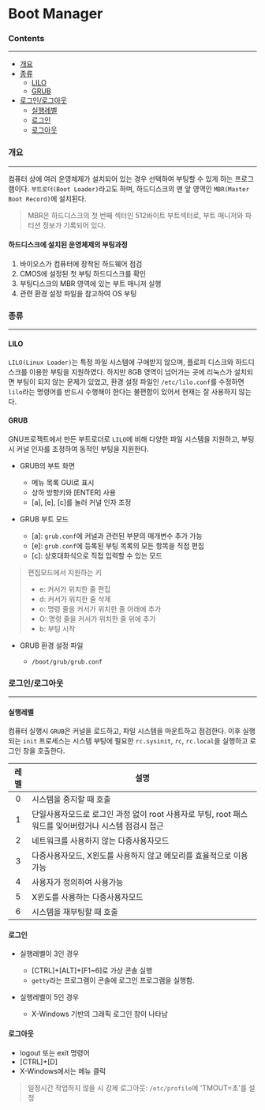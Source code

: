 Boot Manager
===

### Contents

---

-	[개요](#개요)
-	[종류](#종류)
	-	[LILO](#lilo)
	-	[GRUB](#grub)
-	[로그인/로그아웃](#로그인/로그아웃)
	-	[실행레벨](#실행레벨)
	-	[로그인](#로그인)
	-	[로그아웃](#로그아웃)

### 개요

---

컴퓨터 상에 여러 운영체제가 설치되어 있는 경우 선택하여 부팅할 수 있게 하는 프로그램이다. `부트로더(Boot Loader)`라고도 하며, 하드디스크의 맨 앞 영역인 `MBR(Master Boot Record)`에 설치된다.

> MBR은 하드디스크의 첫 번째 섹터인 512바이트 부트섹터로, 부트 매니저와 파티션 정보가 기록되어 있다.

#### 하드디스크에 설치된 운영체제의 부팅과정

1.	바이오스가 컴퓨터에 장착된 하드웨어 점검
2.	CMOS에 설정된 첫 부팅 하드디스크를 확인
3.	부팅디스크의 MBR 영역에 있는 부트 매니저 실행
4.	관련 환경 설정 파일을 참고하여 OS 부팅

### 종류

---

#### LILO

`LILO(Linux Loader)`는 특정 파일 시스템에 구애받지 않으며, 플로피 디스크와 하드디스크를 이용한 부팅을 지원하였다. 하지만 8GB 영역이 넘어가는 곳에 리눅스가 설치되면 부팅이 되지 않는 문제가 있었고, 환경 설정 파일인 `/etc/lilo.conf`를 수정하면 `lilo`라는 명령어를 반드시 수행해야 한다는 불편함이 있어서 현재는 잘 사용하지 않는다.

#### GRUB

GNU프로젝트에서 만든 부트로더로 `LILO`에 비해 다양한 파일 시스템을 지원하고, 부팅 시 커널 인자를 조정하여 동적인 부팅을 지원한다.

-	GRUB의 부트 화면

	-	메뉴 목록 GUI로 표시
	-	상하 방향키와 [ENTER] 사용
	-	[a], [e], [c]를 눌러 커널 인자 조정

-	GRUB 부트 모드

	-	[a]: `grub.conf`에 커널과 관련된 부분의 매개변수 추가 가능
	-	[e]: `grub.conf`에 등록된 부팅 목록의 모든 항목을 직접 편집
	-	[c]: 상호대화식으로 직접 입력할 수 있는 모드

> 편집모드에서 지원하는 키
> -	e: 커서가 위치한 줄 편집
> -	d: 커서가 위치한 줄 삭제
> -	o: 명령 줄을 커서가 위치한 줄 아래에 추가
> -	O: 명령 줄을 커서가 위치한 줄 위에 추가
> - b: 부팅 시작

-	GRUB 환경 설정 파일

	-	`/boot/grub/grub.conf`

### 로그인/로그아웃

---

#### 실행레벨

컴퓨터 실행시 `GRUB`은 커널을 로드하고, 파일 시스템을 마운트하고 점검한다. 이후 실행되는 `init` 프로세스는 시스템 부팅에 필요한 `rc.sysinit`, `rc`, `rc.local`을 실행하고 로그인 창을 호출한다.

| 레벨 | 설명                                                                                                  |
|:----:|-------------------------------------------------------------------------------------------------------|
|  0   | 시스템을 중지할 때 호출                                                                               |
|  1   | 단일사용자모드로 로그인 과정 없이 root 사용자로 부팅, root 패스워드를 잊어버렸거나 시스템 점검시 접근 |
|  2   | 네트워크를 사용하지 않는 다중사용자모드                                                               |
|  3   | 다중사용자모드, X윈도를 사용하지 않고 메모리를 효율적으로 이용 가능                                   |
|  4   | 사용자가 정의하여 사용가능                                                                            |
|  5   | X윈도를 사용하는 다중사용자모드                                                                       |
|  6   | 시스템을 재부팅할 때 호출                                                                             |

#### 로그인

-	실행레벨이 3인 경우

	-	[CTRL]+[ALT]+[F1~6]로 가상 콘솔 실행
	-	`getty`라는 프로그램이 콘솔에 로그인 프로그램을 실행함.

-	실행레벨이 5인 경우

	-	X-Windows 기반의 그래픽 로그인 창이 나타남

#### 로그아웃

-	logout 또는 exit 명령어
-	[CTRL]+[D]
-	X-Windows에서는 메뉴 클릭

> 일정시간 작업하지 않을 시 강제 로그아웃: `/etc/profile`에 'TMOUT=초'를 설정
